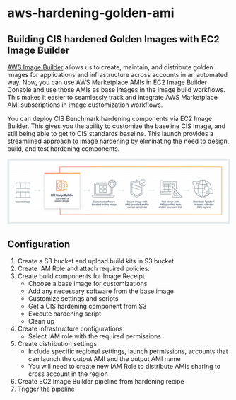 # aws-hardening-golden-ami

## Building CIS hardened Golden Images with EC2 Image Builder
[AWS Image Builder](https://docs.aws.amazon.com/imagebuilder/latest/userguide/what-is-image-builder.html) allows us to create, maintain, and distribute golden images for applications and infrastructure across accounts in an automated way. Now, you can use AWS Marketplace AMIs in EC2 Image Builder Console and use those AMIs as base images in the image build workflows. This makes it easier to seamlessly track and integrate AWS Marketplace AMI subscriptions in image customization workflows.

You can deploy CIS Benchmark hardening components via EC2 Image Builder. This gives you the ability to customize the baseline CIS image, and still being able to get to CIS standards baseline. This launch provides a streamlined approach to image hardening by eliminating the need to design, build, and test hardening components.

![Hardening workflow](images/hardeningAMIs.png)

## Configuration
1. Create a S3 bucket and upload build kits in S3 bucket
2. Create IAM Role and attach required policies:
4. Create build components for Image Receipt
    - Choose a base image for customizations
    - Add any necessary software from the base image
    - Customize settings and scripts 
    - Get a CIS hardening component from S3
    - Execute hardening script
    - Clean up
6. Create infrastructure configurations
    - Select IAM role with the required permissions
7. Create distribution settings
    - Include specific regional settings, launch permissions, accounts that can launch the output AMI and the output AMI name
    - You will need to create new IAM Role to distribute AMIs sharing to cross account in the region
6. Create EC2 Image Builder pipeline from hardening recipe
7. Trigger the pipeline
